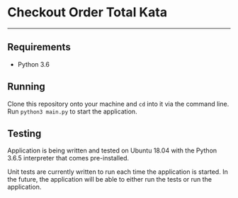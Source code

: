 # Checkout Order Total Kata

----
## Requirements
- Python 3.6

## Running
Clone this repository onto your machine and `cd` into it via the command line. Run `python3 main.py` to start the application.

## Testing
Application is being written and tested on Ubuntu 18.04 with the Python 3.6.5 interpreter that comes pre-installed.

Unit tests are currently written to run each time the application is started. In the future, the application will be able to either run the tests or run the application.
